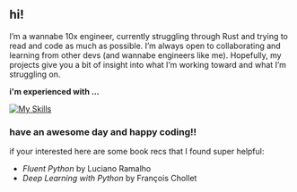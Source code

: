 ## hi!

I’m a wannabe 10x engineer, currently struggling through Rust and trying to read and code as much as possible. I’m always open to collaborating and learning from other devs (and wannabe engineers like me). Hopefully, my projects give you a bit of insight into what I’m working toward and what I’m struggling on.

**i'm experienced with ...**

[![My Skills](https://skillicons.dev/icons?i=py,rust,ts,js,next,fastapi,react,docker,mongo,remix,actix,tailwind,java,html,css,mysql,sqlite)](https://skillicons.dev)

### **have an awesome day and happy coding!!**

if your interested here are some book recs that I found super helpful:
- <i>Fluent Python</i> by Luciano Ramalho
- <i>Deep Learning with Python</i> by François Chollet
